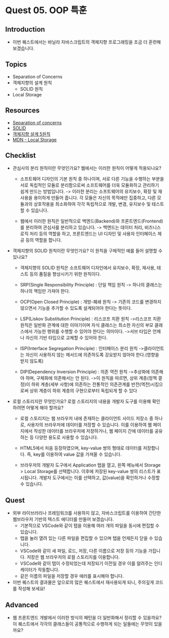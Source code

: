# Quest 05. OOP 특훈

## Introduction
* 이번 퀘스트에서는 바닐라 자바스크립트의 객체지향 프로그래밍을 조금 더 훈련해 보겠습니다.

## Topics
* Separation of Concerns
* 객체지향의 설계 원칙
  * SOLID 원칙
* Local Storage

## Resources
* [Separation of concerns](https://jonbellah.com/articles/separation-of-concerns/)
* [SOLID](https://en.wikipedia.org/wiki/SOLID)
* [객체지향 설계 5원칙](https://webdoli.tistory.com/210)
* [MDN - Local Storage](https://developer.mozilla.org/ko/docs/Web/API/Window/localStorage)

## Checklist
* 관심사의 분리 원칙이란 무엇인가요? 웹에서는 이러한 원칙이 어떻게 적용되나요?

  * 소프트웨어 디자인의 기본 원칙 중 하나이며, 서로 다른 기능을 수행하는 부분을 서로 독립적인 모듈로 분리함으로써 소프트웨어를 더욱 모듈화하고 관리하기 쉽게 만드는 방법입니다.
  -> 이러한 분리는 소프트웨어의 유지보수, 확장 및 재사용을 용이하게 만들어 줍니다. 
  각 모듈은 자신의 목적에만 집중하고, 다른 모듈과의 상호작용을 최소화하여 각각 독립적으로 개발, 변경, 유지보수 및 테스트할 수 있습니다.

  * 웹에서 이러한 원칙은 일반적으로 백엔드(Backend)와 프론트엔드(Frontend)를 분리하여 관심사를 분리하고 있습니다.
   -> 백엔드는 데이터 처리, 비즈니스 로직 처리 등의 역할을 하고, 프론트엔드는 UI 디자인 및 사용자 인터페이스 제공 등의 역할을 합니다.

* 객체지향의 SOLID 원칙이란 무엇인가요? 이 원칙을 구체적인 예를 들어 설명할 수 있나요?
  * 객체지향의 SOLID 원칙은 소프트웨어 디자인에서 유지보수, 확장, 재사용, 테스트 등의 품질을 향상시키기 위한 원칙이다.

  * SRP(Single Responsibility Principle) : 단일 책임 원칙
    -> 하나의 클래스는 하나의 책임만 가져야 한다.

  * OCP(Open Closed Principle) : 개방-폐쇄 원칙
    -> 기존의 코드를 변경하지 않으면서 기능을 추가할 수 있도록 설계되어야 한다는 뜻이다.

  * LSP(Liskov Substitution Principle) : 리스코프 치환 원칙
    ->리스코프 치환 원칙은 일반화 관계에 대한 이야기이며 자식 클래스는 최소한 자신의 부모 클래스에서 가능한 행위를 수행할 수 있어야 한다는 의미이다.
    ->서브 타입은 언제나 자신의 기반 타입으로 교체할 수 있어야 한다.

  * ISP(Interface Segregation Principle) : 인터페이스 분리 원칙
    ->클라이언트는 자신이 사용하지 않는 메서드에 의존하도록 강요받지 않아야 한다.(영향을 받지 않도록)

  * DIP(Dependency Inversion Principle) : 의존 역전 원칙
    ->추상화에 의존해야 하며, 구체화에 의존해서는 안 된다.
    ->이 원칙을 따르면, 상위 계층(정책 결정)이 하위 계층(세부 사항)에 의존하는 전통적인 의존관계를 반전(역전)시킴으로써 상위 계층이 하위 계층의 구현으로부터 독립되게 할 수 있다


* 로컬 스토리지란 무엇인가요? 로컬 스토리지의 내용을 개발자 도구를 이용해 확인하려면 어떻게 해야 할까요?
  * 로컬 스토리지는 웹 브라우저 내에 존재하는 클라이언트 사이드 저장소 중 하나로, 사용자의 브라우저에 데이터를 저장할 수 있습니다.
   이를 이용하여 웹 페이지에서 작성한 데이터를 브라우저에 저장하거나, 웹 페이지 간에 데이터를 공유하는 등 다양한 용도로 사용할 수 있습니다.

  * HTML5에서 처음 등장하였으며, key-value 쌍의 형태로 데이터를 저장합니다. 즉, key를 이용하여 value 값을 가져올 수 있습니다. 

  * 브라우저의 개발자 도구에서 Application 탭을 열고, 왼쪽 메뉴에서 Storage > Local Storage를 선택합니다. 
  이후에 저장된 key-value 쌍의 리스트가 표시됩니다. 개발자 도구에서는 이를 선택하고, 값(value)을 확인하거나 수정할 수 있습니다. 


## Quest
* 외부 라이브러리나 프레임워크를 사용하지 않고, 자바스크립트를 이용하여 간단한 웹브라우저 기반의 텍스트 에디터를 만들어 보겠습니다.
  * 기본적으로 VSCode와 같이 탭을 이용해 여러 개의 파일을 동시에 편집할 수 있습니다.
  * 탭을 눌러 열려 있는 다른 파일을 편집할 수 있으며 탭을 언제든지 닫을 수 있습니다.
  * VSCode와 같이 새 파일, 로드, 저장, 다른 이름으로 저장 등의 기능을 가집니다. 저장은 웹 브라우저의 로컬 스토리지를 이용합니다.
  * VSCode와 같이 탭이 수정되었는데 저장되기 이전일 경우 이를 알려주는 인디케이터가 작동합니다.
  * 같은 이름의 파일을 저장할 경우 에러를 표시해야 합니다.
* 이번 퀘스트의 결과물은 앞으로의 많은 퀘스트에서 재사용되게 되니, 주의깊게 코드를 작성해 보세요!

## Advanced
* 웹 프론트엔드 개발에서 이러한 방식의 패턴을 더 일반화해서 정리할 수 있을까요? 이 퀘스트에서 각각의 클래스들이 공통적으로 수행하게 되는 일들에는 무엇이 있을까요?
